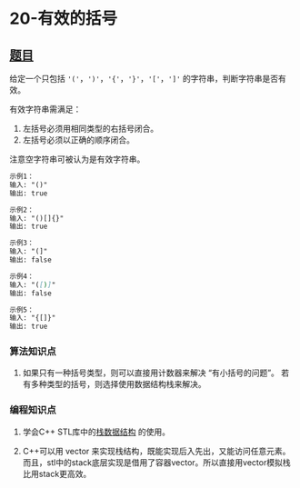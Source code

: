 # 20-有效的括号

## [题目](https://leetcode-cn.com/problems/valid-parentheses/)

给定一个只包括 `'('`，`')'`，`'{'`，`'}'`，`'['`，`']'` 的字符串，判断字符串是否有效。

有效字符串需满足：
1. 左括号必须用相同类型的右括号闭合。
2. 左括号必须以正确的顺序闭合。

注意空字符串可被认为是有效字符串。

```markdown
示例1：
输入: "()"
输出: true

示例2：
输入: "()[]{}"
输出: true

示例3：
输入: "(]"
输出: false

示例4：
输入: "([)]"
输出: false

示例5：
输入: "{[]}"
输出: true
```

### 算法知识点
1. 如果只有一种括号类型，则可以直接用计数器来解决 “有小括号的问题”。 若有多种类型的括号，则选择使用数据结构栈来解决。

### 编程知识点
1. 学会C++ STL库中的[栈数据结构](https://blog.csdn.net/zichen_ziqi/article/details/80807989) 的使用。

2. C++可以用 vector 来实现栈结构，既能实现后入先出，又能访问任意元素。而且，stl中的stack底层实现是借用了容器vector。所以直接用vector模拟栈比用stack更高效。